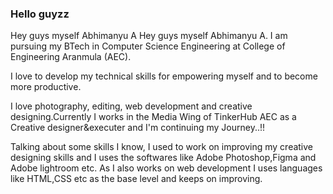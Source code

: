 ### Hello guyzz
Hey guys myself Abhimanyu A Hey guys myself Abhimanyu A.
I am pursuing my BTech in Computer Science Engineering at College of Engineering Aranmula (AEC). 

I love to develop my technical skills for empowering myself and to become more productive.

I love photography, editing, web development and creative designing.Currently I works in the Media Wing of TinkerHub AEC as a Creative designer&executer and I'm continuing my Journey..!! 

Talking about some skills I know, I used to work on improving my creative designing skills and I uses the softwares like Adobe Photoshop,Figma and Adobe lightroom etc. As I also works on web development I uses languages like HTML,CSS etc as the base level and keeps on improving.
